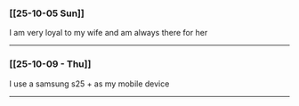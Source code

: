 ### [[25-10-05 Sun]]

I am very loyal to my wife and am always there for her

---

### [[25-10-09 - Thu]]

I use a samsung s25 + as my mobile device

---
